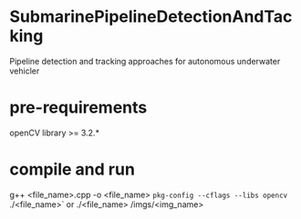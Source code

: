 # SubmarinePipelineDetectionAndTacking
Pipeline detection and tracking approaches for autonomous underwater vehicler


# pre-requirements
openCV library >= 3.2.*

# compile and run

g++ <file_name>.cpp -o <file_name>  `pkg-config --cflags --libs opencv`
./<file_name>` or ./<file_name> /imgs/<img_name>
